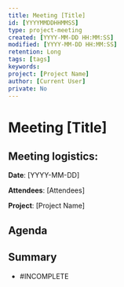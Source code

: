 ```yaml
---
title: Meeting [Title]
id: [YYYYMMDDHHMMSS] 
type: project-meeting
created: [YYYY-MM-DD HH:MM:SS] 
modified: [YYYY-MM-DD HH:MM:SS] 
retention: Long
tags: [tags]
keywords: 
project: [Project Name]
author: [Current User]
private: No
---
```


# Meeting [Title]

## Meeting logistics:

**Date**: [YYYY-MM-DD]

**Attendees**: [Attendees]

**Project**: [Project Name]


## Agenda 


## Summary

- #INCOMPLETE



